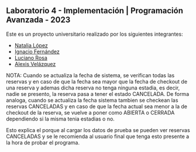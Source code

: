 ## Laboratorio 4 - Implementación | Programación Avanzada - 2023

Este es un proyecto universitario realizado por los siguientes integrantes:

- [Natalia López](https://github.com/Natalialopezutec)
- [Ignacio Fernández](https://github.com/ignfer)
- [Luciano Rosa](https://github.com/cocoamaker)
- [Alexis Velázquez](https://github.com/AVelazquez97)

NOTA:
Cuando se actualiza la fecha de sistema, se verifican todas las reservas y en caso de que la fecha sea mayor que la fecha de checkout de una reserva y ademas
dicha reserva no tenga ninguna estadia, es decir, nadie se presento, la reserva pasa a tener el estado CANCELADA. 
De forma analoga, cuando se actualiza la fecha sistema tambien se checkean las reservas CANCELADAS y en caso de que la fecha actual sea menor a la de checkout
de la reserva, se vuelve a poner como ABIERTA o CERRADA dependiendo si la misma tenia estadias o no.

Esto explica el porque al cargar los datos de prueba se pueden ver reservas CANCELADAS y se le recomienda al usuario final que tenga esto presente a la hora
de probar el programa.